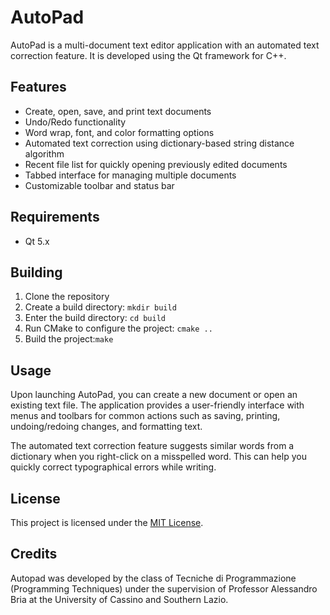# AutoPad

AutoPad is a multi-document text editor application with an automated text correction feature. It is developed using the Qt framework for C++.

## Features

- Create, open, save, and print text documents
- Undo/Redo functionality
- Word wrap, font, and color formatting options
- Automated text correction using dictionary-based string distance algorithm
- Recent file list for quickly opening previously edited documents
- Tabbed interface for managing multiple documents
- Customizable toolbar and status bar

## Requirements

- Qt 5.x

## Building

1. Clone the repository
3. Create a build directory: `mkdir build`
4. Enter the build directory: `cd build`
5. Run CMake to configure the project: `cmake ..`
6. Build the project:`make` 

## Usage

Upon launching AutoPad, you can create a new document or open an existing text file. The application provides a user-friendly interface with menus and toolbars for common actions such as saving, printing, undoing/redoing changes, and formatting text.

The automated text correction feature suggests similar words from a dictionary when you right-click on a misspelled word. This can help you quickly correct typographical errors while writing.

## License

This project is licensed under the [MIT License](LICENSE).

## Credits

Autopad was developed by the class of Tecniche di Programmazione (Programming Techniques) under the supervision of Professor Alessandro Bria at the University of Cassino and Southern Lazio.
